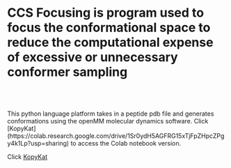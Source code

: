 # CCS Focusing is program used to focus the conformational space to reduce the computational expense of excessive or unnecessary conformer sampling           
<br />
<br />
<br />
This python language platform takes in a peptide pdb file and generates conformations using the openMM molecular dynamics software.  Click [KopyKat](https://colab.research.google.com/drive/1Sr0ydH5AGFRG15xTjFpZHpcZPgy4k1Lp?usp=sharing) to access the Colab notebook version.






Click [KopyKat](https://colab.research.google.com/drive/1Sr0ydH5AGFRG15xTjFpZHpcZPgy4k1Lp#scrollTo=-DId6ORx7rPy) 

<br />
<br />

<br />
<br />


<br />
<br />

